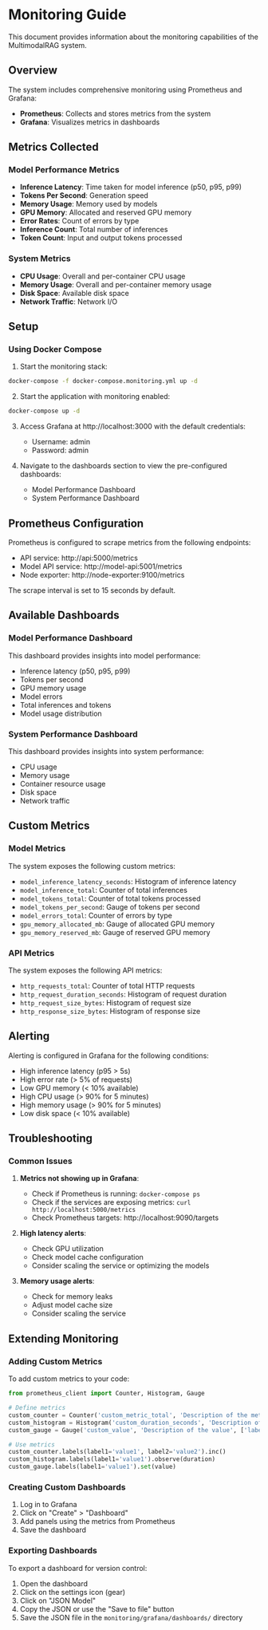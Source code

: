 # Monitoring Guide

This document provides information about the monitoring capabilities of the MultimodalRAG system.

## Overview

The system includes comprehensive monitoring using Prometheus and Grafana:

- **Prometheus**: Collects and stores metrics from the system
- **Grafana**: Visualizes metrics in dashboards

## Metrics Collected

### Model Performance Metrics

- **Inference Latency**: Time taken for model inference (p50, p95, p99)
- **Tokens Per Second**: Generation speed
- **Memory Usage**: Memory used by models
- **GPU Memory**: Allocated and reserved GPU memory
- **Error Rates**: Count of errors by type
- **Inference Count**: Total number of inferences
- **Token Count**: Input and output tokens processed

### System Metrics

- **CPU Usage**: Overall and per-container CPU usage
- **Memory Usage**: Overall and per-container memory usage
- **Disk Space**: Available disk space
- **Network Traffic**: Network I/O

## Setup

### Using Docker Compose

1. Start the monitoring stack:

```bash
docker-compose -f docker-compose.monitoring.yml up -d
```

2. Start the application with monitoring enabled:

```bash
docker-compose up -d
```

3. Access Grafana at http://localhost:3000 with the default credentials:
   - Username: admin
   - Password: admin

4. Navigate to the dashboards section to view the pre-configured dashboards:
   - Model Performance Dashboard
   - System Performance Dashboard

## Prometheus Configuration

Prometheus is configured to scrape metrics from the following endpoints:

- API service: http://api:5000/metrics
- Model API service: http://model-api:5001/metrics
- Node exporter: http://node-exporter:9100/metrics

The scrape interval is set to 15 seconds by default.

## Available Dashboards

### Model Performance Dashboard

This dashboard provides insights into model performance:

- Inference latency (p50, p95, p99)
- Tokens per second
- GPU memory usage
- Model errors
- Total inferences and tokens
- Model usage distribution

### System Performance Dashboard

This dashboard provides insights into system performance:

- CPU usage
- Memory usage
- Container resource usage
- Disk space
- Network traffic

## Custom Metrics

### Model Metrics

The system exposes the following custom metrics:

- `model_inference_latency_seconds`: Histogram of inference latency
- `model_inference_total`: Counter of total inferences
- `model_tokens_total`: Counter of total tokens processed
- `model_tokens_per_second`: Gauge of tokens per second
- `model_errors_total`: Counter of errors by type
- `gpu_memory_allocated_mb`: Gauge of allocated GPU memory
- `gpu_memory_reserved_mb`: Gauge of reserved GPU memory

### API Metrics

The system exposes the following API metrics:

- `http_requests_total`: Counter of total HTTP requests
- `http_request_duration_seconds`: Histogram of request duration
- `http_request_size_bytes`: Histogram of request size
- `http_response_size_bytes`: Histogram of response size

## Alerting

Alerting is configured in Grafana for the following conditions:

- High inference latency (p95 > 5s)
- High error rate (> 5% of requests)
- Low GPU memory (< 10% available)
- High CPU usage (> 90% for 5 minutes)
- High memory usage (> 90% for 5 minutes)
- Low disk space (< 10% available)

## Troubleshooting

### Common Issues

1. **Metrics not showing up in Grafana**:
   - Check if Prometheus is running: `docker-compose ps`
   - Check if the services are exposing metrics: `curl http://localhost:5000/metrics`
   - Check Prometheus targets: http://localhost:9090/targets

2. **High latency alerts**:
   - Check GPU utilization
   - Check model cache configuration
   - Consider scaling the service or optimizing the models

3. **Memory usage alerts**:
   - Check for memory leaks
   - Adjust model cache size
   - Consider scaling the service

## Extending Monitoring

### Adding Custom Metrics

To add custom metrics to your code:

```python
from prometheus_client import Counter, Histogram, Gauge

# Define metrics
custom_counter = Counter('custom_metric_total', 'Description of the metric', ['label1', 'label2'])
custom_histogram = Histogram('custom_duration_seconds', 'Description of the duration', ['label1'])
custom_gauge = Gauge('custom_value', 'Description of the value', ['label1'])

# Use metrics
custom_counter.labels(label1='value1', label2='value2').inc()
custom_histogram.labels(label1='value1').observe(duration)
custom_gauge.labels(label1='value1').set(value)
```

### Creating Custom Dashboards

1. Log in to Grafana
2. Click on "Create" > "Dashboard"
3. Add panels using the metrics from Prometheus
4. Save the dashboard

### Exporting Dashboards

To export a dashboard for version control:

1. Open the dashboard
2. Click on the settings icon (gear)
3. Click on "JSON Model"
4. Copy the JSON or use the "Save to file" button
5. Save the JSON file in the `monitoring/grafana/dashboards/` directory
